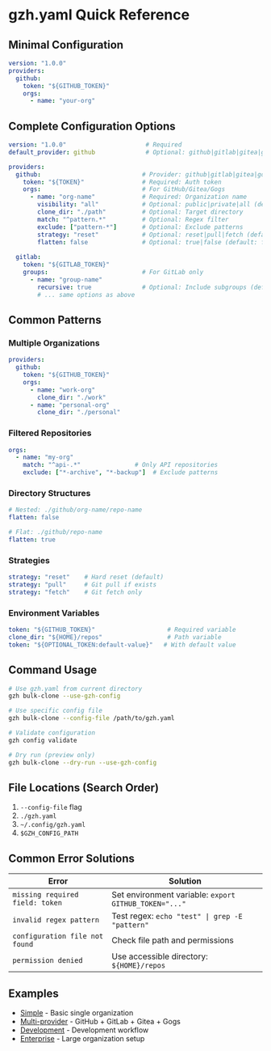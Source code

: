 # gzh.yaml Quick Reference

## Minimal Configuration

```yaml
version: "1.0.0"
providers:
  github:
    token: "${GITHUB_TOKEN}"
    orgs:
      - name: "your-org"
```

## Complete Configuration Options

```yaml
version: "1.0.0"                      # Required
default_provider: github              # Optional: github|gitlab|gitea|gogs

providers:
  github:                            # Provider: github|gitlab|gitea|gogs
    token: "${TOKEN}"                # Required: Auth token
    orgs:                            # For GitHub/Gitea/Gogs
      - name: "org-name"             # Required: Organization name
        visibility: "all"            # Optional: public|private|all (default: all)
        clone_dir: "./path"          # Optional: Target directory
        match: "^pattern.*"          # Optional: Regex filter
        exclude: ["pattern-*"]       # Optional: Exclude patterns
        strategy: "reset"            # Optional: reset|pull|fetch (default: reset)
        flatten: false               # Optional: true|false (default: false)
        
  gitlab:
    token: "${GITLAB_TOKEN}"
    groups:                          # For GitLab only
      - name: "group-name"
        recursive: true              # Optional: Include subgroups (default: false)
        # ... same options as above
```

## Common Patterns

### Multiple Organizations
```yaml
providers:
  github:
    token: "${GITHUB_TOKEN}"
    orgs:
      - name: "work-org"
        clone_dir: "./work"
      - name: "personal-org"  
        clone_dir: "./personal"
```

### Filtered Repositories
```yaml
orgs:
  - name: "my-org"
    match: "^api-.*"               # Only API repositories
    exclude: ["*-archive", "*-backup"]  # Exclude patterns
```

### Directory Structures
```yaml
# Nested: ./github/org-name/repo-name
flatten: false

# Flat: ./github/repo-name  
flatten: true
```

### Strategies
```yaml
strategy: "reset"    # Hard reset (default)
strategy: "pull"     # Git pull if exists
strategy: "fetch"    # Git fetch only
```

### Environment Variables
```yaml
token: "${GITHUB_TOKEN}"                    # Required variable
clone_dir: "${HOME}/repos"                  # Path variable
token: "${OPTIONAL_TOKEN:default-value}"   # With default value
```

## Command Usage

```bash
# Use gzh.yaml from current directory
gzh bulk-clone --use-gzh-config

# Use specific config file
gzh bulk-clone --config-file /path/to/gzh.yaml

# Validate configuration
gzh config validate

# Dry run (preview only)
gzh bulk-clone --dry-run --use-gzh-config
```

## File Locations (Search Order)

1. `--config-file` flag
2. `./gzh.yaml`
3. `~/.config/gzh.yaml`
4. `$GZH_CONFIG_PATH`

## Common Error Solutions

| Error | Solution |
|-------|----------|
| `missing required field: token` | Set environment variable: `export GITHUB_TOKEN="..."` |
| `invalid regex pattern` | Test regex: `echo "test" \| grep -E "pattern"` |
| `configuration file not found` | Check file path and permissions |
| `permission denied` | Use accessible directory: `${HOME}/repos` |

## Examples

- [Simple](../samples/gzh-simple.yaml) - Basic single organization
- [Multi-provider](../samples/gzh-multi-provider.yaml) - GitHub + GitLab + Gitea + Gogs
- [Development](../samples/gzh-development.yaml) - Development workflow
- [Enterprise](../samples/gzh-enterprise.yaml) - Large organization setup